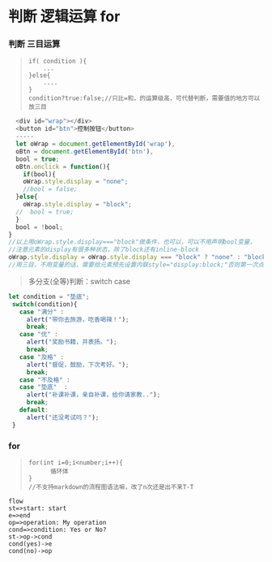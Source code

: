 # 判断  逻辑运算  for
### 判断  三目运算  
>
>     if( condition ){
>         ...
>     }else{
>         ....
>     }
>     condition?true:false;//只比=和，的运算级高，可代替判断，需要值的地方可以放三目
>
```javascript
  <div id="wrap"></div>
  <button id="btn">控制按钮</button>
  -----
  let oWrap = document.getElementById('wrap'),
  oBtn = document.getElementById('btn'),
  bool = true;
  oBtn.onclick = function(){
    if(bool){
    oWrap.style.display = "none";
    //bool = false;
  }else{
    oWrap.style.display = "block";
  //  bool = true;
  }
  bool = !bool;
}
//以上用oWrap.style.display==="block"做条件，也可以，可以不用声明bool变量，
//注意元素的display有很多种状态，除了block还有inline-block
oWrap.style.display = oWrap.style.display === "block" ? "none" : "block";
//用三目，不用变量的话，需要给元素预先设置内联style="display:block;"否则第一次点不会隐藏
```
>多分支(全等)判断：switch  case  
```javascript
let condition = "垫底";
 switch(condition){
   case "满分" :
     alert("带你去旅游，吃香喝辣！");
     break;
   case "优" :
     alert("奖励书籍，并表扬。");
     break;
   case "及格" :
     alert("督促，鼓励，下次考好。");
     break;
   case "不及格" :
   case "垫底"  :
     alert("补课补课，亲自补课，给你请家教..");
     break;
   default:
     alert("还没考试吗？");
 }
```


### for

>     
>     
>     for(int i=0;i<number;i++){
>           循环体
>     }
>     //不支持markdown的流程图语法嘛，改了n次还是出不来T-T
>
```
flow
st=>start: start
e=>end
op=>operation: My operation
cond=>condition: Yes or No?
st->op->cond
cond(yes)->e
cond(no)->op
```
